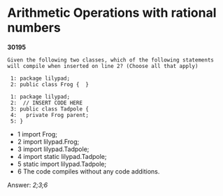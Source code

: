 Arithmetic Operations with rational numbers
===========================================
**30195**
```
Given the following two classes, which of the following statements will compile when inserted on line 2? (Choose all that apply) 
 
 1: package lilypad; 
 2: public class Frog {  } 
 
 1: package lilypad; 
 2:  // INSERT CODE HERE 
 3: public class Tadpole { 
 4:   private Frog parent; 
 5: }
```


- 1 import Frog;
- 2 import lilypad.Frog;
- 3 import lilypad.Tadpole;
- 4 import static lilypad.Tadpole;
- 5 static import lilypad.Tadpole;
- 6 The code compiles without any code additions.

Answer: *2;3;6*

